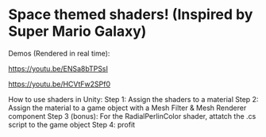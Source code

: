 # Space themed shaders! (Inspired by Super Mario Galaxy)

Demos (Rendered in real time):

https://youtu.be/ENSa8bTPSsI

https://youtu.be/HCVtFw2SPf0


How to use shaders in Unity:
Step 1: Assign the shaders to a material
Step 2: Assign the material to a game object with a Mesh Filter & Mesh Renderer component
Step 3 (bonus): For the RadialPerlinColor shader, attatch the .cs script to the game object
Step 4: profit
